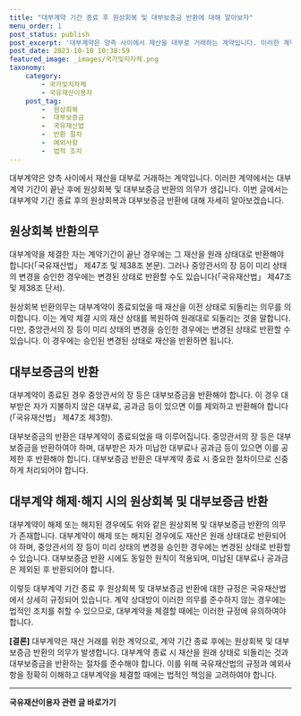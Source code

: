 ```yaml
---
title: "대부계약 기간 종료 후 원상회복 및 대부보증금 반환에 대해 알아보자"
menu_order: 1
post_status: publish
post_excerpt: '대부계약은 양측 사이에서 재산을 대부로 거래하는 계약입니다. 이러한 계약에서는 대부계약 기간이 끝난 후에 원상회복 및 대부보증금 반환의 의무가 생깁니다. 이번 글에서는 대부계약 기간 종료 후의 원상회복과 대부보증금 반환에 대해 자세히 알아보겠습니다.'
post_date: 2023-10-10 10:38:59
featured_image: _images/국가및지자체.png
taxonomy:
    category:
        - 국가및지자체
        - 국유재산이용자
    post_tag:
        -  원상회복
        -  대부보증금
        -  국유재산법
        -  반환 절차
        -  예외사항
        -  법적 조치
---
```



대부계약은 양측 사이에서 재산을 대부로 거래하는 계약입니다. 이러한 계약에서는 대부계약 기간이 끝난 후에 원상회복 및 대부보증금 반환의 의무가 생깁니다. 이번 글에서는 대부계약 기간 종료 후의 원상회복과 대부보증금 반환에 대해 자세히 알아보겠습니다.

## 원상회복 반환의무

대부계약을 체결한 자는 계약기간이 끝난 경우에는 그 재산을 원래 상태대로 반환해야 합니다(「국유재산법」 제47조 및 제38조 본문). 그러나 중앙관서의 장 등이 미리 상태의 변경을 승인한 경우에는 변경된 상태로 반환할 수도 있습니다(「국유재산법」 제47조 및 제38조 단서).

원상회복 반환의무는 대부계약이 종료되었을 때 재산을 이전 상태로 되돌리는 의무를 의미합니다. 이는 계약 체결 시의 재산 상태를 복원하여 원래대로 되돌리는 것을 말합니다. 다만, 중앙관서의 장 등이 미리 상태의 변경을 승인한 경우에는 변경된 상태로 반환할 수 있습니다. 이 경우에는 승인된 변경된 상태로 재산을 반환하면 됩니다.

## 대부보증금의 반환

대부계약이 종료된 경우 중앙관서의 장 등은 대부보증금을 반환해야 합니다. 이 경우 대부받은 자가 지불하지 않은 대부료, 공과금 등이 있으면 이를 제외하고 반환해야 합니다(「국유재산법」 제47조 제3항).

대부보증금의 반환은 대부계약이 종료되었을 때 이루어집니다. 중앙관서의 장 등은 대부보증금을 반환하여야 하며, 대부받은 자가 미납한 대부료나 공과금 등이 있으면 이를 공제한 후 반환해야 합니다. 대부보증금 반환은 대부계약 종료 시 중요한 절차이므로 신중하게 처리되어야 합니다.

## 대부계약 해제·해지 시의 원상회복 및 대부보증금 반환

대부계약이 해제 또는 해지된 경우에도 위와 같은 원상회복 및 대부보증금 반환의 의무가 존재합니다. 대부계약이 해제 또는 해지된 경우에도 재산은 원래 상태대로 반환되어야 하며, 중앙관서의 장 등이 미리 상태의 변경을 승인한 경우에는 변경된 상태로 반환할 수 있습니다. 대부보증금 반환 시에도 동일한 원칙이 적용되며, 미납된 대부료나 공과금은 제외된 후 반환되어야 합니다.

이렇듯 대부계약 기간 종료 후 원상회복 및 대부보증금 반환에 대한 규정은 국유재산법에서 상세히 규정되어 있습니다. 계약 상대방이 이러한 의무를 준수하지 않는 경우에는 법적인 조치를 취할 수 있으므로, 대부계약을 체결할 때에는 이러한 규정에 유의하여야 합니다.

**[결론]**
대부계약은 재산 거래를 위한 계약으로, 계약 기간 종료 후에는 원상회복 및 대부보증금 반환의 의무가 발생합니다. 대부계약 종료 시 재산을 원래 상태로 되돌리는 것과 대부보증금을 반환하는 절차를 준수해야 합니다. 이를 위해 국유재산법의 규정과 예외사항을 정확히 이해하고 대부계약을 체결할 때에는 법적인 책임을 고려하여야 합니다.
<!-- wp:separator -->
<hr class="wp-block-separator has-alpha-channel-opacity"/>
<!-- /wp:separator -->

<!-- wp:group {"backgroundColor":"base","layout":{"type":"constrained"}} -->
<div class="wp-block-group has-base-background-color has-background"><!-- wp:paragraph {"align":"center","fontSize":"medium"} -->
<p class="has-text-align-center has-large-font-size"><strong>국유재산이용자 관련 글 바로가기</strong></p>
<!-- /wp:paragraph -->


<!-- wp:latest-posts
{"categories":[{"id":7404,"count":19,"description":"","link":"https://uknowlaw.com/category/%ea%b5%ad%ec%9c%a0%ec%9e%ac%ec%82%b0%ec%9d%b4%ec%9a%a9%ec%9e%90/","name":"국유재산이용자","slug":"국유재산이용자","taxonomy":"category","parent":0,"meta":[],"_links":{"self":[{"href":"https://uknowlaw.com/wp-json/wp/v2/categories/7404"}],"collection":[{"href":"https://uknowlaw.com/wp-json/wp/v2/categories"}],"about":[{"href":"https://uknowlaw.com/wp-json/wp/v2/taxonomies/category"}],"wp:post_type":[{"href":"https://uknowlaw.com/wp-json/wp/v2/posts?categories=7404"}],"curies":[{"name":"wp","href":"https://api.w.org/{rel}","templated":true}]}}]} /--></div>
<!-- /wp:group -->